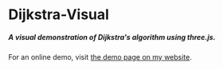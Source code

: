# Dijkstra-Visual
##### A visual demonstration of Dijkstra's algorithm using three.js.  
  
For an online demo, visit [the demo page on my website](https://ishfulthinking.com/projects/dijkstra/).
